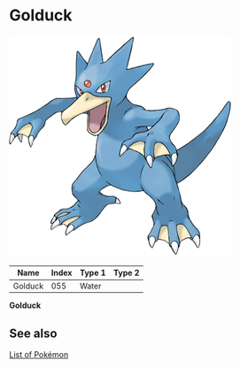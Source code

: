 # Golduck


![Golduck](images/055.png)

| **Name** | **Index** | **Type 1** | **Type 2** |
|----|----|----|----|
| Golduck | 055 | Water  |  |

**Golduck** 

## See also

[List of Pokémon](../pokemon.md)
